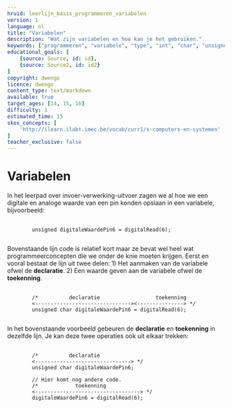 ```yaml
---
hruid: leerlijn_basis_programmeren_variabelen
version: 1
language: nl
title: "Variabelen"
description: "Wat zijn variabelen en hoe kan je het gebruiken."
keywords: ["programmeren", "variabele", "type", "int", "char", "unsigned", "float", "microcontroller", "µC", "arduino", "dwenguino"]
educational_goals: [
    {source: Source, id: id}, 
    {source: Source2, id: id2}
]
copyright: dwengo
licence: dwengo
content_type: text/markdown
available: true
target_ages: [14, 15, 16]
difficulty: 1
estimated_time: 15
skos_concepts: [
    'http://ilearn.ilabt.imec.be/vocab/curr1/s-computers-en-systemen'
]
teacher_exclusive: false
---
```


# Variabelen

In het leerpad over invoer-verwerking-uitvoer zagen we al hoe we een digitale en analoge waarde van een pin konden opslaan in een variabele, bijvoorbeeld:

<pre>
    <code class="language-cpp">
        unsigned digitaleWaardePin6 = digitalRead(6);
    </code>
</pre> 

Bovenstaande lijn code is relatief kort maar ze bevat wel heel wat programmeerconcepten die we onder de knie moeten krijgen. Eerst en vooral bestaat de lijn uit twee delen: 1) Het aanmaken van de variabele ofwel de **declaratie**. 2) Een waarde geven aan de variabele ofwel de **toekenning**.

<pre>
    <code class="language-cpp">
        /*          declaratie                  toekenning
        <-------------------------------><---------------> */
        unsigned char digitaleWaardePin6 = digitalRead(6);
    </code>
</pre> 

In het bovenstaande voorbeeld gebeuren de **declaratie** en **toekenning** in dezelfde lijn. Je kan deze twee operaties ook uit elkaar trekken:

<pre>
    <code class="language-cpp">
        /*          declaratie              
        <-------------------------------> */
        unsigned char digitaleWaardePin6;
        
        // Hier komt nog andere code.
        /*            toekenning
        <----------------------------------> */
        digitaleWaardePin6 = digitalRead(6);
    </code>
</pre> 

